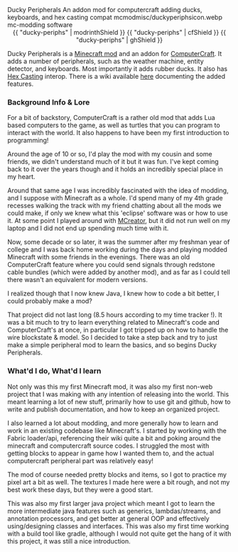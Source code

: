 
<articlemeta>
    <name>Ducky Peripherals</name>
    <description>An addon mod for computercraft adding ducks, keyboards, and hex casting compat</description>
    <icon>mcmodmisc/duckyperiphsicon.webp</icon>
    <tags>
        <tag>mc-modding</tag>
        <tag>software</tag>
    </tags>
</articlemeta>

<center>
{{ "ducky-periphs" | modrinthShield }}
{{ "ducky-periphs" | cfShield }}
{{ "ducky-periphs" | ghShield }}
</center>

Ducky Peripherals is a [Minecraft mod](https://en.wikipedia.org/wiki/Minecraft_modding) and an addon for [ComputerCraft](https://modrinth.com/mod/cc-tweaked). It adds a number of peripherals, such as the weather machine, entity detector, and keyboards. Most importantly it adds rubber ducks. It also has [Hex Casting](https://modrinth.com/mod/hex-casting) interop. There is a wiki available [here](https://github.com/SamsTheNerd/ducky-periphs/wiki) documenting the added features.


### Background Info & Lore

For a bit of backstory, ComputerCraft is a rather old mod that adds Lua based computers to the game, as well as turtles that you can program to interact with the world. It also happens to have been my first introduction to programming! 

Around the age of 10 or so, I'd play the mod with my cousin and some friends, we didn't understand much of it but it was fun. I've kept coming back to it over the years though and it holds an incredibly special place in my heart.

Around that same age I was incredibly fascinated with the idea of modding, and I suppose with Minecraft as a whole. I'd spend many of my 4th grade recesses walking the track with my friend chatting about all the mods we could make, if only we knew what this 'eclipse' software was or how to use it. At some point I played around with [MCreator](https://mcreator.net/), but it did not run well on my laptop and I did not end up spending much time with it.

Now, some decade or so later, it was the summer after my freshman year of college and I was back home working during the days and playing modded Minecraft with some friends in the evenings. There was an old ComputerCraft feature where you could send signals through redstone cable bundles (which were added by another mod), and as far as I could tell there wasn't an equivalent for modern versions. 

I realized though that I now knew Java, I knew how to code a bit better, I could probably make a mod? 

That project did not last long (8.5 hours according to my time tracker !). It was a bit much to try to learn everything related to Minecraft's code and ComputerCraft's at once, in particular I got tripped up on how to handle the wire blockstate & model. So I decided to take a step back and try to just make a simple peripheral mod to learn the basics, and so begins Ducky Peripherals.

### What'd I do, What'd I learn

Not only was this my first Minecraft mod, it was also my first non-web project that I was making with any intention of releasing into the world. This meant learning a lot of new stuff, primarily how to use git and github, how to write and publish documentation, and how to keep an organized project.

I also learned a lot about modding, and more generally how to learn and work in an existing codebase like Minecraft's. I started by working with the Fabric loader/api, referencing their wiki quite a bit and poking around the minecraft and computercraft source codes. I struggled the most with getting blocks to appear in game how I wanted them to, and the actual computercraft peripheral part was relatively easy!

The mod of course needed pretty blocks and items, so I got to practice my pixel art a bit as well. The textures I made here were a bit rough, and not my best work these days, but they were a good start.

This was also my first larger java project which meant I got to learn the more intermediate java features such as generics, lambdas/streams, and annotation processors, and get better at general OOP and effectively using/designing classes and interfaces. This was also my first time working with a build tool like gradle, although I would not quite get the hang of it with this project, it was still a nice introduction.
